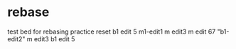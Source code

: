 # rebase
test bed for rebasing practice
reset
b1 edit 5 
m1-edit1 
m edit3 
m edit 67
"b1-edit2"
m edit3 
b1 edit 5 
